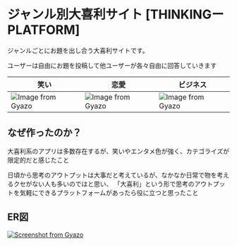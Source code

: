 # ジャンル別大喜利サイト [THINKINGーPLATFORM]

ジャンルごとにお題を出し合う大喜利サイトです。

ユーザーは自由にお題を投稿して他ユーザーが各々自由に回答していきます




|笑い|恋愛|ビジネス|
|---|---|---|
|![Image from Gyazo](https://i.gyazo.com/061fc926b0072ad2bdb9251ba27cb4c0.png)|![Image from Gyazo](https://i.gyazo.com/bd39438e6a057af56a53369119ba6140.png)|![Image from Gyazo](https://i.gyazo.com/e9af3f4eba5ed870fdf819c699469f50.png)

## なぜ作ったのか？

大喜利系のアプリは多数存在するが、笑いやエンタメ色が強く、カテゴライズが限定的だと感じたこと

日頃から思考のアウトプットは大事だと考えているが、なかなか日常で物を考えるクセがない人も多いのではと思い、
「大喜利」という形で思考のアウトプットを気軽にできるプラットフォームがあったら役に立つと思ったこと










## ER図
[![Screenshot from Gyazo](https://gyazo.com/625ab5fe4f9de34f5cb6ef3e5f4662a2/raw)](https://gyazo.com/625ab5fe4f9de34f5cb6ef3e5f4662a2)


